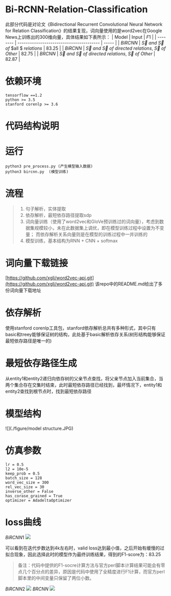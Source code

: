Bi-RCNN-Relation-Classification
===============================
此部分代码是对论文《Bidirectional Recurrent Convolutional Neural Network for Relation Classification》的结果复现，词向量使用的是word2vec在Google News上训练出的300维向量，具体结果如下表所示：
| Model    | Input                                    | $F1$  |
| -------- | ---------------------------------------- | ----- |
| $BiRCNN$ | $\overrightarrow{S}$ $and$ $\overleftarrow{S}$ $of$ $all $ $relations$ | 83.25 |
| $BiRCNN$ | $\overrightarrow{S}$ $and$ $\overleftarrow{S}$ $of$ $directed$ $relations,$ $\overrightarrow{S}$ $of$ $Other$ | 82.75 |
| $BRCNN$  | $\overrightarrow{S}$ $and$ $\overleftarrow{S}$ $of$ $directed$ $relations,$ $\overrightarrow{S}$ $of$ $Other$ | 82.87 |

依赖环境
==
```
tensorflow ==1.2   
python >= 3.5
stanford corenlp >= 3.6
```

代码结构说明
======


运行
==
```
python3 pre_process.py (产生模型输入数据)  
python3 bircnn.py  (模型训练)
```

流程
==
>1. 句子解析，实体提取    
>2. 依存解析，最短依存路径提取sdp
>3. 词向量训练（使用了word2vec和GloVe预训练过的词向量），考虑到数据集规模较小，未在此数据集上调优，即在模型训练过程中设置为不变量； 而依存解析关系向量则是在模型的训练过程中一并训练的    
>4. 模型训练，基本结构为RNN + CNN + softmax    

词向量下载链接
==
[https://github.com/xgli/word2vec-api.git](https://github.com/xgli/word2vec-api.git)    该repo中的README.md给出了多份词向量下载地址

依存解析
==
使用stanford corenlp工具包，stanford依存解析总共有多种形式，其中只有basic和treey能够保证树的结构，此处基于basic解析依存关系(树形结构能够保证最短依存路径是唯一的)

最短依存路径生成
==
从entity1和entity2递归向依存树的父亲节点查找，将父亲节点加入当前集合，当两个集合存在交集时结束，此时最短依存路径已经找到，最坏情况下，entity1和entity2查找到根节点时，找到最短依存路径

模型结构
==
![](./figure/model structure.JPG)


仿真参数
==
```
lr = 0.5    
l2 = 10e-5    
keep_prob = 0.5  
batch_size = 128    
word_vec_size = 300    
rel_vec_size = 30    
inverse_other = False    
has_corase_grained = True 
optimizer = AdadeltaOptimizer
```

loss曲线
==

$BiRCNN1$
![](./figure/loss1.PNG)

可以看到在迭代步数达到4k左右时，valid loss达到最小值，之后开始有缓慢的过拟合现象，因此选择此时的模型作为最终训练结果，得到的F1-score为：83.25

> 备注：代码中提供的F1-socre计算方法与官方perl脚本计算结果可能会有零点几个百分点的差异，原因是代码中使用了全精度进行F1计算，而官方perl脚本里的中间变量只保留了两位小数。

$BiRCNN2$
![](./figure/loss2.JPG)
$BRCNN$
![](./figure/loss3.JPG)

